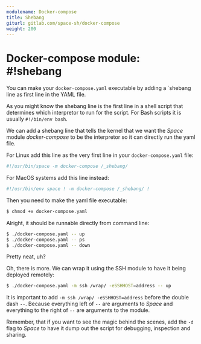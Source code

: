 ```yaml
---
modulename: Docker-compose
title: Shebang
giturl: gitlab.com/space-sh/docker-compose
weight: 200
---
```

# Docker-compose module: #!shebang

You can make your `docker-compose.yaml` executable by adding a `shebang line as first
line in the YAML file.  

As you might know the shebang line is the first line in a shell script that determines which
interpretor to run for the script. For Bash scripts it is usually `#!/bin/env bash`.

We can add a shebang line that tells the kernel that we want the _Space_ module
_docker-compose_ to be the interpretor so it can directly run the yaml file.

For Linux add this line as the very first line in your `docker-compose.yaml` file:  
```sh
#!/usr/bin/space -m docker-compose /_shebang/
```

For MacOS systems add this line instead:  
```sh
#!/usr/bin/env space ! -m docker-compose /_shebang/ !
```

Then you need to make the yaml file executable:  

```sh
$ chmod +x docker-compose.yaml
```

Alright, it should be runnable directly from command line:  
```sh
$ ./docker-compose.yaml -- up
$ ./docker-compose.yaml -- ps
$ ./docker-compose.yaml -- down
```

Pretty neat, uh?  

Oh, there is more. We can wrap it using the SSH module to have it being deployed remotely:  

```sh
$ ./docker-compose.yaml -m ssh /wrap/ -eSSHHOST=address -- up
```

It is important to add `-m ssh /wrap/ -eSSHHOST=address` before the double dash `--`.
Because everything left of `--` are arguments to _Space_ and everything to the right of `--`
are arguments to the module.

Remember, that if you want to see the magic behind the scenes, add the `-d` flag to _Space_
to have it dump out the script for debugging, inspection and sharing.
